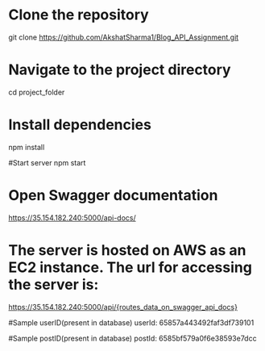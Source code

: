# Clone the repository
git clone https://github.com/AkshatSharma1/Blog_API_Assignment.git

# Navigate to the project directory
cd project_folder

# Install dependencies
npm install

#Start server
npm start

# Open Swagger documentation
https://35.154.182.240:5000/api-docs/

# The server is hosted on AWS as an EC2 instance. The url for accessing the server is:
https://35.154.182.240:5000/api/{routes_data_on_swagger_api_docs}

#Sample userID(present in database)
userId: 65857a443492faf3df739101

#Sample postID(present in database)
postId: 6585bf579a0f6e38593e7dcc

